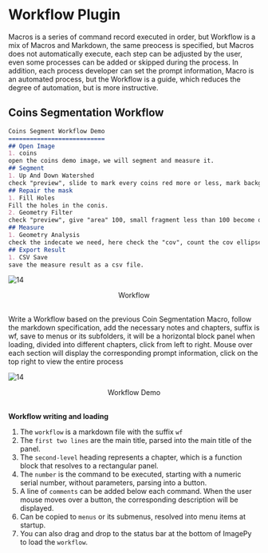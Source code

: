 # Workflow Plugin

Macros is a series of command record executed in order, but Workflow is a mix of Macros and Markdown, the same preocess is specified, but Macros does not automatically execute, each step can be adjusted by the user, even some processes can be added or skipped during the process. In addition,  each process developer can set the prompt information, Macro is an automated process, but the Workflow is a guide, which reduces the degree of automation, but is more instructive.


## Coins Segmentation Workflow

```markdown
Coins Segment Workflow Demo
===========================
## Open Image
1. coins
open the coins demo image，we will segment and measure it.
## Segment
1. Up And Down Watershed
check "preview", slide to mark every coins red more or less, mark background green more or less, use "up area".
## Repair the mask
1. Fill Holes
Fill the holes in the conis.
2. Geometry Filter
check "preview", give "area" 100, small fragment less than 100 become dark, then give "back color" 0 to clear them.
## Measure
1. Geometry Analysis
check the indecate we need, here check the "cov", count the cov ellipse.
## Export Result
1. CSV Save
save the measure result as a csv file.
```

![14](http://idoc.imagepy.org/demoplugin/11.png)

<div align=center>Workflow</div><br>

Write a Workflow based on the previous Coin Segmentation Macro, follow the markdown specification, add the necessary notes and chapters, suffix is wf, save to menus or its subfolders, it will be a horizontal block panel when loading, divided into different chapters, click from left to right. Mouse over each section will display the corresponding prompt information, click on the top right to view the entire process

![14](http://idoc.imagepy.org/demoplugin/12.png)

<div align=center>Workflow Demo</div><br>

**Workflow writing and loading**

1. The `workflow` is a markdown file with the suffix `wf`
2. The `first two lines` are the main title, parsed into the main title of the panel.
3. The `second-level` heading represents a chapter, which is a function block that resolves to a rectangular panel.
4. The `number` is the command to be executed, starting with a numeric serial number, without parameters, parsing into a button.
5. A line of `comments` can be added below each command. When the user mouse moves over a button, the corresponding description will be displayed.
6. Can be copied to `menus` or its submenus, resolved into menu items at startup.
7. You can also drag and drop to the status bar at the bottom of ImagePy to load the `workflow`.
